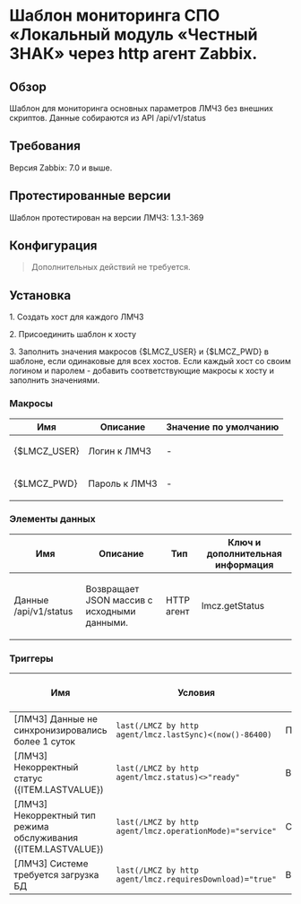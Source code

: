 # Шаблон мониторинга СПО «Локальный модуль «Честный ЗНАК» через http агент Zabbix.

## Обзор

Шаблон для мониторинга основных параметров ЛМЧЗ без внешних скриптов.
Данные собираются из API /api/v1/status 

## Требования

Версия Zabbix: 7.0 и выше.

## Протестированные версии

Шаблон протестирован на версии ЛМЧЗ:
1.3.1-369

## Конфигурация

> Дополнительных действий не требуется.

## Установка

1\. Создать хост для каждого ЛМЧЗ

2\. Присоединить шаблон к хосту

3\. Заполнить значения макросов {$LMCZ_USER} и {$LMCZ_PWD} в шаблоне, если одинаковые для всех хостов. Если каждый хост со своим логином и паролем - добавить соответствующие макросы к хосту и заполнить значениями.



### Макросы

|Имя|Описание|Значение по умолчанию|
|----|-----------|-------|
|{$LMCZ_USER}|Логин к ЛМЧЗ|<p>-</p>|
|{$LMCZ_PWD}|Пароль к ЛМЧЗ|<p>-</p>|

### Элементы данных

|Имя|Описание|Тип|Ключ и дополнительная информация|
|----|-----------------------|-------|----------------|
|Данные /api/v1/status|<p>Возвращает JSON массив с исходными данными.</p>|HTTP агент|lmcz.getStatus |

### Триггеры

|Имя|Условия|Важность|Зависимости и дополнительная информация|
|----------------------|---------------------------|--------|----------|
|[ЛМЧЗ] Данные не синхронизировались более 1 суток|`last(/LMCZ by http agent/lmcz.lastSync)<(now()-86400)`|Предупреждение||
|[ЛМЧЗ] Некорректный статус ({ITEM.LASTVALUE})|`last(/LMCZ by http agent/lmcz.status)<>"ready"`|Высокая||
|[ЛМЧЗ] Некорректный тип режима обслуживания ({ITEM.LASTVALUE})|`last(/LMCZ by http agent/lmcz.operationMode)="service"`|Средняя||
|[ЛМЧЗ] Системе требуется загрузка БД|`last(/LMCZ by http agent/lmcz.requiresDownload)="true"`|Высокая||

